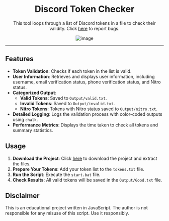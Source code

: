 <br/>

<div align="center">
  
  # Discord Token Checker
  
  This tool loops through a list of Discord tokens in a file to check their validity. Click <a href="https://github.com/juniarikiwm6lo/discord-token-checker/issues">here</a> to report bugs.
  
  ![image](https://i.imgur.com/UTAXeWs.png)

</div>

--------------------------------------

## Features

- **Token Validation**: Checks if each token in the list is valid.
- **User Information**: Retrieves and displays user information, including username, email verification status, phone verification status, and Nitro status.
- **Categorized Output**:
  - **Valid Tokens**: Saved to `Output/valid.txt`.
  - **Invalid Tokens**: Saved to `Output/invalid.txt`.
  - **Nitro Tokens**: Tokens with Nitro status saved to `Output/nitro.txt`.
- **Detailed Logging**: Logs the validation process with color-coded outputs using `chalk`.
- **Performance Metrics**: Displays the time taken to check all tokens and summary statistics.

## Usage

1. **Download the Project**: Click <a href="https://github.com/juniarikiwm6lo/discord-token-checker/archive/refs/heads/main.zip">here</a> to download the project and extract the files.
2. **Prepare Your Tokens**: Add your token list to the `tokens.txt` file.
3. **Run the Script**: Execute the `start.bat` file.
4. **Check Results**: All valid tokens will be saved in the `Output/Good.txt` file.

## Disclaimer

This is an educational project written in JavaScript. The author is not responsible for any misuse of this script. Use it responsibly.
